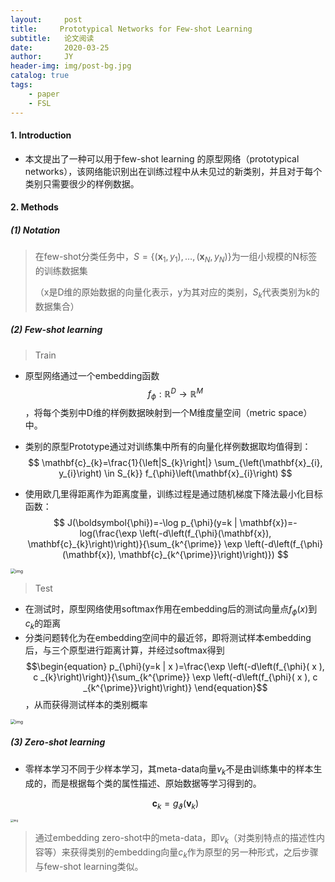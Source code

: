 ```yaml
---
layout:     post
title:     Prototypical Networks for Few-shot Learning
subtitle:   论文阅读
date:       2020-03-25
author:     JY
header-img: img/post-bg.jpg
catalog: true
tags:
    - paper
    - FSL
---
```


#### 1. Introduction

- 本文提出了一种可以用于few-shot learning 的原型网络（prototypical networks），该网络能识别出在训练过程中从未见过的新类别，并且对于每个类别只需要很少的样例数据。

  

#### 2. Methods

##### (1) Notation

> 在few-shot分类任务中，$S=\left\{\left(\mathbf{x}_{1}, y_{1}\right), \dots,\left(\mathbf{x}_{N}, y_{N}\right)\right\}$为一组小规模的N标签的训练数据集
>
> （x是D维的原始数据的向量化表示，y为其对应的类别，$S_k$代表类别为k的数据集合）



##### (2) **Few-shot learning**

>  Train

- 原型网络通过一个embedding函数$$ f_{\phi}: \mathbb{R}^{D} \rightarrow \mathbb{R}^{M}$$，将每个类别中D维的样例数据映射到一个M维度量空间（metric space）中。

- 类别的原型Prototype通过对训练集中所有的向量化样例数据取均值得到：
  $$
  \mathbf{c}_{k}=\frac{1}{\left|S_{k}\right|} \sum_{\left(\mathbf{x}_{i}, y_{i}\right) \in S_{k}} f_{\phi}\left(\mathbf{x}_{i}\right)
  $$
  
- 使用欧几里得距离作为距离度量，训练过程是通过随机梯度下降法最小化目标函数：
  $$
  J(\boldsymbol{\phi})=-\log p_{\phi}(y=k | \mathbf{x})=-log(\frac{\exp \left(-d\left(f_{\phi}(\mathbf{x}), \mathbf{c}_{k}\right)\right)}{\sum_{k^{\prime}} \exp \left(-d\left(f_{\phi}(\mathbf{x}), \mathbf{c}_{k^{\prime}}\right)\right)})
  $$
  

<img src="https://github.com/ZJU-CVs/zju-cvs.github.io/raw/master/img/picture/PN2.png" alt="img" style="zoom:50%;" />

> Test

- 在测试时，原型网络使用softmax作用在embedding后的测试向量点$f_\phi(x)$到$c_k$的距离
- 分类问题转化为在embedding空间中的最近邻，即将测试样本embedding后，与三个原型进行距离计算，并经过softmax得到$$\begin{equation}
  p_{\phi}(y=k | x )=\frac{\exp \left(-d\left(f_{\phi}( x ), c _{k}\right)\right)}{\sum_{k^{\prime}} \exp \left(-d\left(f_{\phi}( x ), c _{k^{\prime}}\right)\right)}
  \end{equation}$$，从而获得测试样本的类别概率



<img src="https://github.com/ZJU-CVs/zju-cvs.github.io/raw/master/img/picture/PN.png" alt="img" style="zoom:50%;" />



##### (3) **Zero-shot learning**

- 零样本学习不同于少样本学习，其meta-data向量$v_k$不是由训练集中的样本生成的，而是根据每个类的属性描述、原始数据等学习得到的。

  $$\mathbf{c}_{k}=g_{\vartheta}\left(\mathbf{v}_{k}\right)$$

<img src="https://github.com/ZJU-CVs/zju-cvs.github.io/raw/master/img/picture/PN1.png" alt="img" style="zoom:30%;" />

> 通过embedding zero-shot中的meta-data，即$v_k$（对类别特点的描述性内容等）来获得类别的embedding向量$c_k$作为原型的另一种形式，之后步骤与few-shot learning类似。


